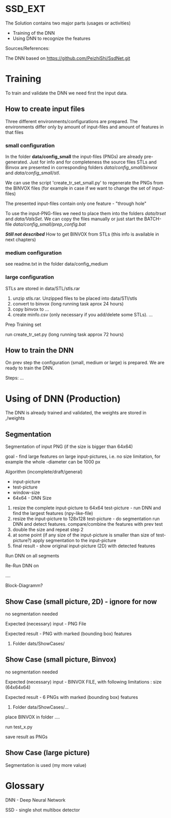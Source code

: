 # SSD_EXT

The Solution contains two major parts (usages or activities)

- Training of the DNN
- Using DNN to recognize the features


Sources/References:

The DNN based on https://github.com/PeizhiShi/SsdNet.git



# Training

To train and validate the DNN we need first the input data.


## How to create input files


Three different environments/configurations are prepared.
The environments differ only by amount of input-files and amount of features in that files

### small configuration
In the folder **data/config_small** the input-files (PNGs) are already pre-generated.
Just for info and for completeness the source files STLs and Binvox are presented in corresponding folders
_data/config_small/binvox_ and _data/config_small/stl_.

We can use the script 'create_tr_set_small.py' to regenerate the PNGs from the BINVOX files
(for example in case if we want to change the set of input-files)

The presented input-files contain only one feature - "through hole"

To use the input-PNG-files we need to place them into the folders _data/trset_ and _data/ValsSet_.
We can copy the files manually or just start the BATCH-file _data/config_small/prep_config.bat_


**_Still not described_** How to get BINVOX from STLs  (this info is available in next chapters)

### medium configuration
see readme.txt in the folder data/config_medium





### large configuration

STLs are stored in data/STL/stls.rar

1. unzip stls.rar. Unzipped files to be placed into data/STl/stls
2. convert to binvox   (long running task aprox 24 hours)
3. copy binvox to ...
4. create minfo.csv  (only necessary if you add/delete some STLs). 
...
   
Prep Training set

run create_tr_set.py  (long running task approx 72 hours)

## How to train the DNN

On prev step the configuration (small, medium or large) is prepared. We are ready to train the DNN.

Steps: ...



# Using of DNN (Production)


The DNN is already trained and validated, the weights are stored in  ,/weights



## Segmentation

 Segmentation of input PNG (if the size is bigger than 64x64)

 goal  - find large features on large input-pictures, i.e. no size limitation, for example the whole -diameter can be 1000 px


 Algorithm (incomplete/draft/general)

 * input-picture
 * test-picture
 * window-size
 * 64x64 - DNN Size

 1. resize the complete input-picture to 64x64 test-picture - run DNN and find the largest features (npy-like-file)
 2. resize the input-picture to 128x128 test-picture - do segmentation run DNN and detect features. compare/combine the features with prev test
 3. double the size and repeat step 2
 4. at some point (if any size of the input-picture is smaller than size of test-picture?) apply segmentation to the input-picture
 5. final result - show original input-picture (2D) with detected features

 Run DNN on all segments

 Re-Run DNN on 

....

 Block-Diagramm?


## Show Case (small picture, 2D) - ignore for now

no segmentation needed

Expected (necessary) input - PNG File


Expected result - PNG with marked (bounding box) features

1. Folder dats/ShowCases/


## Show Case (small picture, Binvox)

no segmentation needed

Expected (necessary) input - BINVOX FILE, with following limitations : size (64x64x64)

Expected result - 6 PNGs with marked (bounding box) features

1. Folder data/ShowCases/...

place BINVOX in  folder ....

run test_x.py

save result as PNGs



## Show Case (large picture)

Segmentation is used  (my more value)


# Glossary

DNN - Deep Neural Network

SSD - single shot multibox detector
